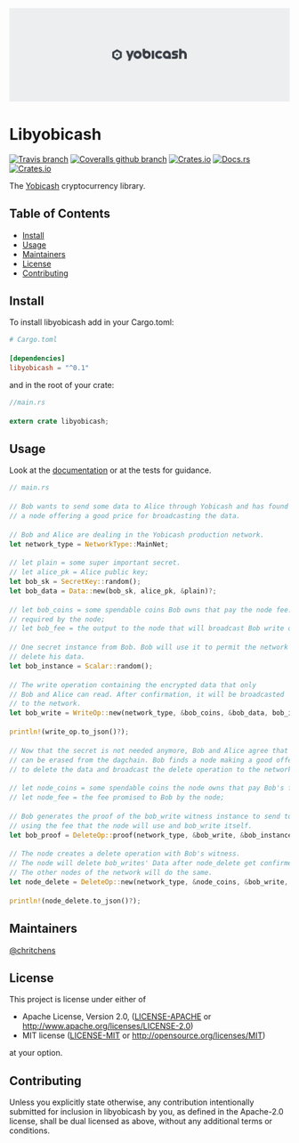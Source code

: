 ![banner](assets/banner.png)

# Libyobicash
[![Travis branch](https://img.shields.io/travis/yobicash/libyobicash/master.svg)](https://travis-ci.org/yobicash/libyobicash)
[![Coveralls github branch](https://img.shields.io/coveralls/github/yobicash/libyobicash/master.svg)](https://coveralls.io/github/yobicash/libyobicash?branch=master)
[![Crates.io](https://img.shields.io/crates/v/libyobicash.svg)](https://crates.io/crates/libyobicash)
[![Docs.rs](https://docs.rs/libyobicash/badge.svg)](https://docs.rs/libyobicash)
[![Crates.io](https://img.shields.io/crates/l/libyobicash.svg)]()

The [Yobicash](https://yobicash.org) cryptocurrency library.

## Table of Contents

- [Install](#install)
- [Usage](#usage)
- [Maintainers](#maintainers)
- [License](#license)
- [Contributing](#contributing)

## Install

To install libyobicash add in your Cargo.toml:

```toml
# Cargo.toml

[dependencies]
libyobicash = "^0.1"
```

and in the root of your crate:

```rust
//main.rs

extern crate libyobicash;
```

## Usage

Look at the [documentation](https://docs.rs/libyobicash) or at the tests for guidance.

```rust
// main.rs

// Bob wants to send some data to Alice through Yobicash and has found
// a node offering a good price for broadcasting the data.

// Bob and Alice are dealing in the Yobicash production network.
let network_type = NetworkType::MainNet;

// let plain = some super important secret.
// let alice_pk = Alice public key;
let bob_sk = SecretKey::random();
let bob_data = Data::new(bob_sk, alice_pk, &plain)?;

// let bob_coins = some spendable coins Bob owns that pay the node fee.
// required by the node;
// let bob_fee = the output to the node that will broadcast Bob write operation;

// One secret instance from Bob. Bob will use it to permit the network to
// delete his data.
let bob_instance = Scalar::random();

// The write operation containing the encrypted data that only
// Bob and Alice can read. After confirmation, it will be broadcasted
// to the network.
let bob_write = WriteOp::new(network_type, &bob_coins, &bob_data, bob_instance, &bob_fee)?;

println!(write_op.to_json()?);

// Now that the secret is not needed anymore, Bob and Alice agree that it
// can be erased from the dagchain. Bob finds a node making a good offer
// to delete the data and broadcast the delete operation to the network.

// let node_coins = some spendable coins the node owns that pay Bob's fee;
// let node_fee = the fee promised to Bob by the node;

// Bob generates the proof of the bob_write witness instance to send to the node
// using the fee that the node will use and bob_write itself.
let bob_proof = DeleteOp::proof(network_type, &bob_write, &bob_instance, &node_fee)?;

// The node creates a delete operation with Bob's witness.
// The node will delete bob_writes' Data after node_delete get confirmed.
// The other nodes of the network will do the same.
let node_delete = DeleteOp::new(network_type, &node_coins, &bob_write, &bob_proof, &node_fee)?;

println!(node_delete.to_json()?);
```

## Maintainers

[@chritchens](https://github.com/chritchens)

## License

This project is license under either of

 * Apache License, Version 2.0, ([LICENSE-APACHE](LICENSE-APACHE) or
   http://www.apache.org/licenses/LICENSE-2.0)
 * MIT license ([LICENSE-MIT](LICENSE-MIT) or
   http://opensource.org/licenses/MIT)

at your option.

## Contributing

Unless you explicitly state otherwise, any contribution intentionally submitted for inclusion in libyobicash by you, as defined in the Apache-2.0 license, shall be dual licensed as above, without any additional terms or conditions.
